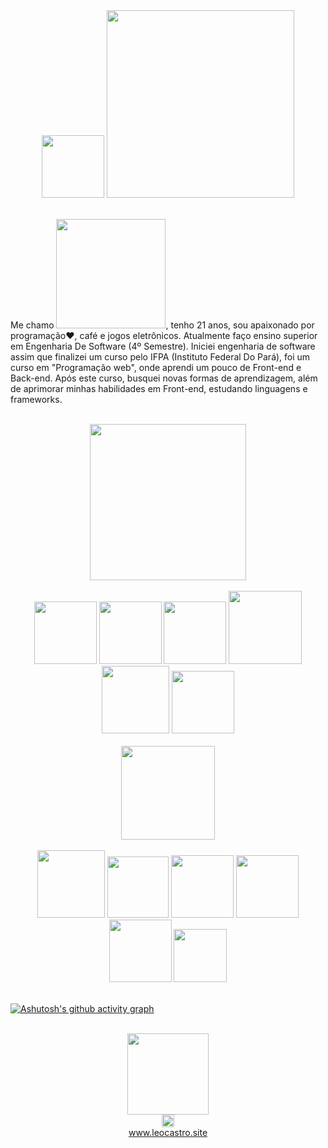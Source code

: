 <div align="center" display="flex">
  <img src="https://images-wixmp-ed30a86b8c4ca887773594c2.wixmp.com/f/7c95ec7b-5a4f-4aef-93df-78fad9ba2505/ddh4slr-82c38d93-e1a3-4414-9128-d8613670dc97.gif?token=eyJ0eXAiOiJKV1QiLCJhbGciOiJIUzI1NiJ9.eyJzdWIiOiJ1cm46YXBwOjdlMGQxODg5ODIyNjQzNzNhNWYwZDQxNWVhMGQyNmUwIiwiaXNzIjoidXJuOmFwcDo3ZTBkMTg4OTgyMjY0MzczYTVmMGQ0MTVlYTBkMjZlMCIsIm9iaiI6W1t7InBhdGgiOiJcL2ZcLzdjOTVlYzdiLTVhNGYtNGFlZi05M2RmLTc4ZmFkOWJhMjUwNVwvZGRoNHNsci04MmMzOGQ5My1lMWEzLTQ0MTQtOTEyOC1kODYxMzY3MGRjOTcuZ2lmIn1dXSwiYXVkIjpbInVybjpzZXJ2aWNlOmZpbGUuZG93bmxvYWQiXX0.ElJVJDFOgnKjHAN3UP_yjOqxk1s3lWSyPtIo7tseO30" width="100px">
  <img src="https://github.com/leocastroz/magic-QRcode-vue3/assets/72839343/83c878f4-e702-483c-86e1-cb017385c912" width="300px">
</div>

</br>

<p>
  Me chamo <img src="https://github.com/leocastroz/magic-QRcode-vue3/assets/72839343/10d398d8-7ef8-4a14-b2c5-a907a595c4ca" width="175px">, tenho 21 anos, sou apaixonado por programação❤, café e jogos eletrônicos. Atualmente faço ensino superior em Engenharia De Software (4º Semestre). Iniciei engenharia de software assim que finalizei um curso pelo IFPA (Instituto Federal Do Pará),  foi um curso em "Programação web", onde aprendi um pouco de Front-end e Back-end. Após este curso, busquei novas formas de aprendizagem, além de aprimorar minhas habilidades em Front-end, estudando linguagens e frameworks.
</p>

<br>
<div align="center">
  <img src="https://github.com/leocastroz/magic-QRcode-vue3/assets/72839343/1dc30d6c-b217-48c9-8250-f6b310538c73" width="250px">
  <div>
  <br>
   <img src="https://github.com/leocastroz/magic-QRcode-vue3/assets/72839343/5d00663e-8705-4448-8973-3480368882f3" width="100px">
   <img src="https://github.com/leocastroz/magic-QRcode-vue3/assets/72839343/b976200a-8507-490a-8ff3-42bbc3ae7cea" width="100px">
   <img src="https://github.com/leocastroz/magic-QRcode-vue3/assets/72839343/a3837522-267f-4783-8a95-ee19acdd80c0" width="100px">
   <img src="https://github.com/leocastroz/magic-QRcode-vue3/assets/72839343/67d56aea-cab0-48d1-ae81-0d31d7c01cce" width="117px">
   <img src="https://github.com/leocastroz/magic-QRcode-vue3/assets/72839343/2c543de7-df01-4161-a645-c9620a364df0" width="108px">
   <img src="https://github.com/leocastroz/magic-QRcode-vue3/assets/72839343/fe0885e2-ee11-4a1f-b6e8-351e9e0e02a6" width="100px">
  </div>
</div>

</br>

<div align="center">
  <img src="https://github.com/leocastroz/magic-QRcode-vue3/assets/72839343/f3471632-40f4-439a-b9c2-b1e2fcbe3f2c" width="150px">
<div>
  
  <br>
   <img src="https://github.com/leocastroz/magic-QRcode-vue3/assets/72839343/79ce17f0-863a-4bd1-9ac2-89b7f8f71c5b" width="108px">
   <img src="https://github.com/leocastroz/magic-QRcode-vue3/assets/72839343/89bf9cb5-9fad-4844-af70-0ccb217623c1" width="98px">
  <img src="https://github.com/leocastroz/magic-QRcode-vue3/assets/72839343/4af53e15-4197-4cd5-8fec-180b73ced1d5" width="100px">
   <img src="https://github.com/leocastroz/magic-QRcode-vue3/assets/72839343/0fa60f12-e100-44ca-8910-9d4cdd8733f7" width="100px">
   <img src="https://github.com/leocastroz/magic-QRcode-vue3/assets/72839343/032e7660-4be9-4d8d-b3b4-6e788e7aa024" width="100px">
  <img src="https://github.com/leocastroz/magic-QRcode-vue3/assets/72839343/e9c7494f-fb07-43d0-99ec-85462d65454e" width="85px">
  </div>
</div>

</br>

[![Ashutosh's github activity graph](https://github-readme-activity-graph.vercel.app/graph?username=leocastroz&bg_color=0d1117&color=b34d4d&line=ff9900&point=ffe1b8&area=true&hide_border=true)](https://github.com/ashutosh00710/github-readme-activity-graph)


</br>

<div align="center">
  <img src="https://github.com/leocastroz/magic-QRcode-vue3/assets/72839343/d60eabd9-2390-4ba7-96bb-51f302882a58" width="130px">
  <br>
  <img src="https://github.com/leocastroz/magic-QRcode-vue3/assets/72839343/0fc06362-da6d-46c1-85f0-7ee7512161af" width="20px">
  <div>
   <a href="https://www.leocastro.site">www.leocastro.site</a>
  </div>
</div>
